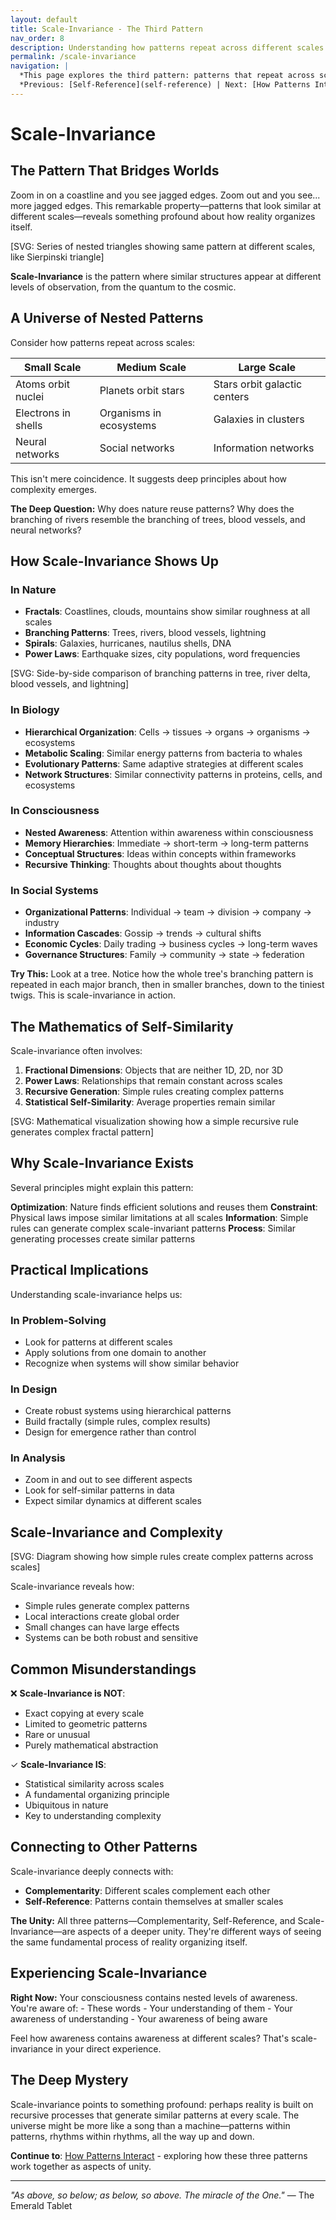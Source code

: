 ```yaml
---
layout: default
title: Scale-Invariance - The Third Pattern
nav_order: 8
description: Understanding how patterns repeat across different scales of reality
permalink: /scale-invariance
navigation: |
  *This page explores the third pattern: patterns that repeat across scales. Best suited for deep understanding.*  
  *Previous: [Self-Reference](self-reference) | Next: [How Patterns Interact](patterns-interact)*
---
```


# Scale-Invariance

## The Pattern That Bridges Worlds

Zoom in on a coastline and you see jagged edges. Zoom out and you see... more jagged edges. This remarkable property—patterns that look similar at different scales—reveals something profound about how reality organizes itself.

<div class="diagram-container">
[SVG: Series of nested triangles showing same pattern at different scales, like Sierpinski triangle]
</div>

**Scale-Invariance** is the pattern where similar structures appear at different levels of observation, from the quantum to the cosmic.

## A Universe of Nested Patterns

Consider how patterns repeat across scales:

| Small Scale | Medium Scale | Large Scale |
|------------|--------------|-------------|
| Atoms orbit nuclei | Planets orbit stars | Stars orbit galactic centers |
| Electrons in shells | Organisms in ecosystems | Galaxies in clusters |
| Neural networks | Social networks | Information networks |

This isn't mere coincidence. It suggests deep principles about how complexity emerges.

<div class="key-insight">
<strong>The Deep Question:</strong> Why does nature reuse patterns? Why does the branching of rivers resemble the branching of trees, blood vessels, and neural networks?
</div>

## How Scale-Invariance Shows Up

### In Nature
- **Fractals**: Coastlines, clouds, mountains show similar roughness at all scales
- **Branching Patterns**: Trees, rivers, blood vessels, lightning
- **Spirals**: Galaxies, hurricanes, nautilus shells, DNA
- **Power Laws**: Earthquake sizes, city populations, word frequencies

<div class="diagram-container">
[SVG: Side-by-side comparison of branching patterns in tree, river delta, blood vessels, and lightning]
</div>

### In Biology
- **Hierarchical Organization**: Cells → tissues → organs → organisms → ecosystems
- **Metabolic Scaling**: Similar energy patterns from bacteria to whales
- **Evolutionary Patterns**: Same adaptive strategies at different scales
- **Network Structures**: Similar connectivity patterns in proteins, cells, and ecosystems

### In Consciousness
- **Nested Awareness**: Attention within awareness within consciousness
- **Memory Hierarchies**: Immediate → short-term → long-term patterns
- **Conceptual Structures**: Ideas within concepts within frameworks
- **Recursive Thinking**: Thoughts about thoughts about thoughts

### In Social Systems
- **Organizational Patterns**: Individual → team → division → company → industry
- **Information Cascades**: Gossip → trends → cultural shifts
- **Economic Cycles**: Daily trading → business cycles → long-term waves
- **Governance Structures**: Family → community → state → federation

<div class="try-this">
<strong>Try This:</strong> Look at a tree. Notice how the whole tree's branching pattern is repeated in each major branch, then in smaller branches, down to the tiniest twigs. This is scale-invariance in action.
</div>

## The Mathematics of Self-Similarity

Scale-invariance often involves:

1. **Fractional Dimensions**: Objects that are neither 1D, 2D, nor 3D
2. **Power Laws**: Relationships that remain constant across scales
3. **Recursive Generation**: Simple rules creating complex patterns
4. **Statistical Self-Similarity**: Average properties remain similar

<div class="diagram-container">
[SVG: Mathematical visualization showing how a simple recursive rule generates complex fractal pattern]
</div>

## Why Scale-Invariance Exists

Several principles might explain this pattern:

<div class="key-insight">
<strong>Optimization</strong>: Nature finds efficient solutions and reuses them
<strong>Constraint</strong>: Physical laws impose similar limitations at all scales
<strong>Information</strong>: Simple rules can generate complex scale-invariant patterns
<strong>Process</strong>: Similar generating processes create similar patterns
</div>

## Practical Implications

Understanding scale-invariance helps us:

### In Problem-Solving
- Look for patterns at different scales
- Apply solutions from one domain to another
- Recognize when systems will show similar behavior

### In Design
- Create robust systems using hierarchical patterns
- Build fractally (simple rules, complex results)
- Design for emergence rather than control

### In Analysis
- Zoom in and out to see different aspects
- Look for self-similar patterns in data
- Expect similar dynamics at different scales

## Scale-Invariance and Complexity

<div class="diagram-container">
[SVG: Diagram showing how simple rules create complex patterns across scales]
</div>

Scale-invariance reveals how:
- Simple rules generate complex patterns
- Local interactions create global order
- Small changes can have large effects
- Systems can be both robust and sensitive

## Common Misunderstandings

❌ **Scale-Invariance is NOT**:
- Exact copying at every scale
- Limited to geometric patterns
- Rare or unusual
- Purely mathematical abstraction

✓ **Scale-Invariance IS**:
- Statistical similarity across scales
- A fundamental organizing principle
- Ubiquitous in nature
- Key to understanding complexity

## Connecting to Other Patterns

Scale-invariance deeply connects with:
- **Complementarity**: Different scales complement each other
- **Self-Reference**: Patterns contain themselves at smaller scales

<div class="key-insight">
<strong>The Unity:</strong> All three patterns—Complementarity, Self-Reference, and Scale-Invariance—are aspects of a deeper unity. They're different ways of seeing the same fundamental process of reality organizing itself.
</div>

## Experiencing Scale-Invariance

<div class="try-this">
<strong>Right Now:</strong> Your consciousness contains nested levels of awareness. You're aware of:
- These words
- Your understanding of them
- Your awareness of understanding
- Your awareness of being aware

Feel how awareness contains awareness at different scales? That's scale-invariance in your direct experience.
</div>

## The Deep Mystery

Scale-invariance points to something profound: perhaps reality is built on recursive processes that generate similar patterns at every scale. The universe might be more like a song than a machine—patterns within patterns, rhythms within rhythms, all the way up and down.

**Continue to**: [How Patterns Interact](patterns-interact) - exploring how these three patterns work together as aspects of unity.

---

*"As above, so below; as below, so above. The miracle of the One."* — The Emerald Tablet